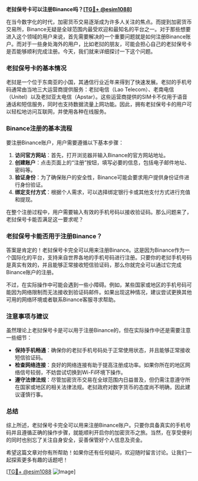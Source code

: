 **老挝保号卡可以注册Binance吗？[[TG💪+ @esim1088](https://t.me/s/esim1088)]**

在当今数字化的时代，加密货币交易逐渐成为许多人关注的焦点。而提到加密货币交易所，Binance无疑是全球范围内最受欢迎和最知名的平台之一。对于那些想要进入这个领域的用户来说，首先需要解决的一个重要问题就是如何注册Binance账户。而对于一些身处海外的用户，比如老挝的朋友，可能会担心自己的老挝保号卡是否能够顺利完成注册。今天，我们就来详细探讨一下这个问题。

### 老挝保号卡的基本情况

老挝是一个位于东南亚的小国，其通信行业近年来得到了快速发展。老挝的手机号码通常由当地三大运营商提供服务：老挝电信（Lao Telecom）、老南电信（Unitel）以及老挝亚太电信（Apstar）。这些运营商提供的SIM卡不仅用于语音通话和短信服务，同时也支持数据流量上网功能。因此，拥有老挝保号卡的用户可以轻松地访问互联网，并使用各种在线服务。

### Binance注册的基本流程

要注册Binance账户，用户需要遵循以下基本步骤：

1. **访问官方网站**：首先，打开浏览器并输入Binance的官方网站地址。
2. **创建账户**：点击页面上的“注册”按钮，填写必要的信息，包括电子邮件地址、密码等。
3. **验证身份**：为了确保账户的安全性，Binance可能会要求用户提供身份证件进行身份验证。
4. **绑定支付方式**：根据个人需求，可以选择绑定银行卡或其他支付方式进行充值和提现。

在整个注册过程中，用户需要输入有效的手机号码以接收验证码。那么问题来了，老挝保号卡能否满足这一要求呢？

### 老挝保号卡能否用于注册Binance？

答案是肯定的！老挝保号卡完全可以用来注册Binance。这是因为Binance作为一个国际化的平台，支持来自世界各地的手机号码进行注册。只要你的老挝手机号码是真实有效的，并且能够正常接收短信验证码，那么你就完全可以通过它完成Binance账户的注册。

不过，在实际操作中可能会遇到一些小障碍。例如，某些国家或地区的手机号码可能因为网络限制而无法接收到验证码邮件。如果出现这种情况，建议尝试更换其他可用的网络环境或者联系Binance客服寻求帮助。

### 注意事项与建议

虽然理论上老挝保号卡是可以用于注册Binance的，但在实际操作中还是需要注意一些细节：

- **保持手机畅通**：确保你的老挝手机号码处于正常使用状态，并且能够正常接收短信验证码。
- **检查网络连接**：良好的网络连接有助于提高注册成功率。如果你所在的地区网络信号较弱，不妨尝试切换到Wi-Fi环境下操作。
- **遵守法律法规**：尽管加密货币交易在全球范围内日益普及，但仍需注意遵守所在国家或地区的相关法律法规。老挝政府对数字货币的态度尚不明确，因此建议谨慎行事。

### 总结

综上所述，老挝保号卡完全可以用来注册Binance账户。只要你具备真实的手机号码并且遵循正确的操作步骤，就能顺利开启你的加密货币之旅。当然，在享受便利的同时也别忘了关注自身安全，妥善保管好个人信息及资金。

希望这篇文章对你有所帮助！如果你还有任何疑问，欢迎随时留言讨论。让我们一起探索更多有趣的话题吧！

[[TG💪+ @esim1088](https://t.me/s/esim1088) ![Image](https://i.postimg.cc/4NQfJmqS/Snipaste-2025-05-13-00-14-12.png)]